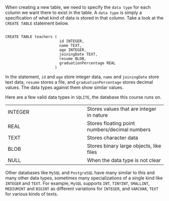 When creating a new table, we need to specify the `data type` for each column we want there to exist in the table. A `data type` is simply a specification of what kind of data is stored in that column. Take a look at the `CREATE TABLE` statement below.

<Editor lang="sql" dbName="students3-v1.db" focusTableAfterRun="teachers">
<code>
CREATE TABLE teachers (
                        id INTEGER,
                        name TEXT,
                        age INTEGER,
                        joiningDate TEXT,
                        resume BLOB,
                        graduationPercentage REAL
                      )
</code>
</Editor>

In the statement, `id` and `age` store integer data, `name` and `joiningDate` store text data, `resume` stores a file, and `graduationPercentage` stores decimal values. The data types against them show similar values.

Here are a few valid data types in `SQLITE`, the database this course runs on.

<table>
    <tr>
        <td width='50%'>INTEGER</td>
        <td width='50%'>Stores values that are integer in nature</td>
    </tr>
    <tr>
        <td width='50%'>REAL</td>
        <td width='50%'>Stores floating point numbers/decimal numbers</td>
    </tr>
    <tr>
        <td width='50%'>TEXT</td>
        <td width='50%'>Stores character data</td>
    </tr>
    <tr>
        <td width='50%'>BLOB</td>
        <td width='50%'>Stores binary large objects, like files</td>
    </tr>
    <tr>
        <td width='50%'>NULL</td>
        <td width='50%'>When the data type is not clear</td>
    </tr>
</table>

Other databases like `MySQL` and `PostgreSQL` have many similar to this and many other data types, sometimes many specializations of a single kind like `INTEGER` and `TEXT`. For example, `MySQL` supports `INT`, `TINYINT`, `SMALLINT`, `MEDIUMINT` and `BIGINT` as different variations for `INTEGER`, and `VARCHAR`, `TEXT` for various kinds of texts.
